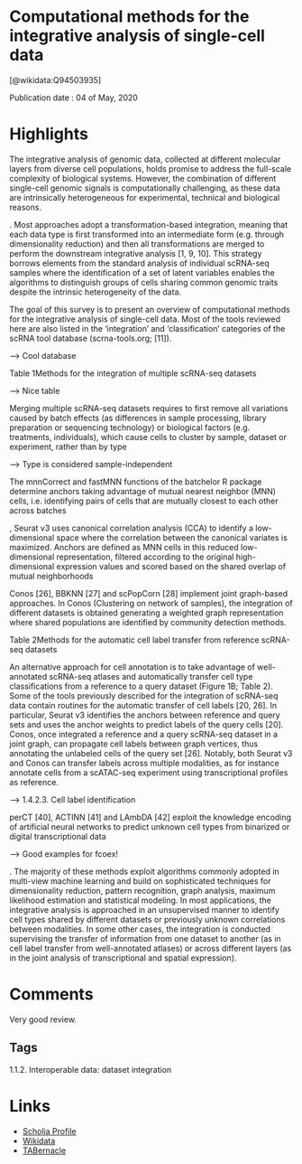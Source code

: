 
Computational methods for the integrative analysis of single-cell data
======================================================================
  
  [@wikidata:Q94503935]  
  
Publication date : 04 of May, 2020  

# Highlights

The integrative analysis of genomic data, collected at different molecular layers from diverse cell populations, holds promise to address the full-scale complexity of biological systems. However, the combination of different single-cell genomic signals is computationally challenging, as these data are intrinsically heterogeneous for experimental, technical and biological reasons. 

. Most approaches adopt a transformation-based integration, meaning that each data type is first transformed into an intermediate form (e.g. through dimensionality reduction) and then all transformations are merged to perform the downstream integrative analysis [1, 9, 10]. This strategy borrows elements from the standard analysis of individual scRNA-seq samples where the identification of a set of latent variables enables the algorithms to distinguish groups of cells sharing common genomic traits despite the intrinsic heterogeneity of the data.


The goal of this survey is to present an overview of computational methods for the integrative analysis of single-cell data.
Most of the tools reviewed here are also listed in the ‘integration’ and ‘classification’ categories of the scRNA tool database (scrna-tools.org; [11]).

--> Cool database

Table 1Methods for the integration of multiple scRNA-seq datasets

--> Nice table

 Merging multiple scRNA-seq datasets requires to first remove all variations caused by batch effects (as differences in sample processing, library preparation or sequencing technology) or biological factors (e.g. treatments, individuals), which cause cells to cluster by sample, dataset or experiment, rather than by type

 --> Type is considered sample-independent


The mnnCorrect and fastMNN functions of the batchelor R package determine anchors taking advantage of mutual nearest neighbor (MNN) cells, i.e. identifying pairs of cells that are mutually closest to each other across batches

, Seurat v3 uses canonical correlation analysis (CCA) to identify a low-dimensional space where the correlation between the canonical variates is maximized. Anchors are defined as MNN cells in this reduced low-dimensional representation, filtered according to the original high-dimensional expression values and scored based on the shared overlap of mutual neighborhoods


Conos [26], BBKNN [27] and scPopCorn [28] implement joint graph-based approaches. In Conos (Clustering on network of samples), the integration of different datasets is obtained generating a weighted graph representation where shared populations are identified by community detection methods. 

Table 2Methods for the automatic cell label transfer from reference scRNA-seq datasets

 An alternative approach for cell annotation is to take advantage of well-annotated scRNA-seq atlases and automatically transfer cell type classifications from a reference to a query dataset (Figure 1B; Table 2). Some of the tools previously described for the integration of scRNA-seq data contain routines for the automatic transfer of cell labels [20, 26]. In particular, Seurat v3 identifies the anchors between reference and query sets and uses the anchor weights to predict labels of the query cells [20]. Conos, once integrated a reference and a query scRNA-seq dataset in a joint graph, can propagate cell labels between graph vertices, thus annotating the unlabeled cells of the query set [26]. Notably, both Seurat v3 and Conos can transfer labels across multiple modalities, as for instance annotate cells from a scATAC-seq experiment using transcriptional profiles as reference. 

 --> 1.4.2.3. Cell label identification


 perCT [40], ACTINN [41] and LAmbDA [42] exploit the knowledge encoding of artificial neural networks to predict unknown cell types from binarized or digital transcriptional data

 --> Good examples for fcoex! 


. The majority of these methods exploit algorithms commonly adopted in multi-view machine learning and build on sophisticated techniques for dimensionality reduction, pattern recognition, graph analysis, maximum likelihood estimation and statistical modeling. In most applications, the integrative analysis is approached in an unsupervised manner to identify cell types shared by different datasets or previously unknown correlations between modalities. In some other cases, the integration is conducted supervising the transfer of information from one dataset to another (as in cell label transfer from well-annotated atlases) or across different layers (as in the joint analysis of transcriptional and spatial expression).

# Comments

Very good review.

## Tags
1.1.2. Interoperable data: dataset integration


# Links
  
 * [Scholia Profile](https://scholia.toolforge.org/work/Q94503935)  
 * [Wikidata](https://www.wikidata.org/wiki/Q94503935)  
 * [TABernacle](https://tabernacle.toolforge.org/?#/tab/manual/Q94503935/P921%3BP4510)  
